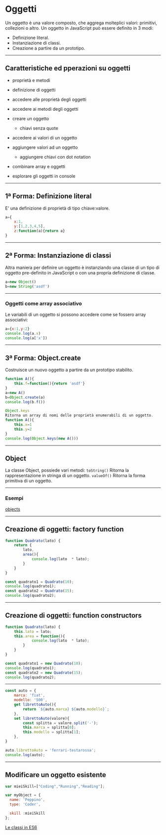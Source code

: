 # Oggetti

Un oggetto è una valore composto, che aggrega molteplici valori: primitivi, collezioni o altro.
Un oggetto in JavaScript può essere definito in 3 modi:

* Definizione literal.
* Instanziazione di classi.
* Creazione a partire da un prototipo.

---

## Caratteristiche ed pperazioni su oggetti

* proprietà e metodi
* definizione di oggetti
* accedere alle proprietà degli oggetti
* accedere ai metodi degli oggetti

* creare un oggetto
  * chiavi senza quote
* accedere ai valori di un oggetto
* aggiungere valori ad un oggetto
  * aggiungere chiavi con dot notation
* combinare array e oggetti
* esplorare gli oggetti in console

---

## 1ª Forma: Definizione literal

E' una definizione di proprietà di tipo chiave:valore.

```javascript
a={
    x:1,
    y:[1,2,3,4,5],
    z:function(a){return a}
}
```

---

## 2ª Forma: Instanziazione di classi

Altra maniera per definire un oggetto è instanziando una classe di un tipo di oggetto pre-definito in JavaScript o con una propria definizione di classe.

```javascript
a=new Object()
b=new String('asdf')
```

---

### Oggetti come array associativo

Le variabili di un oggetto si possono accedere come se fossero array associativi:

```javascript
a={x:1,y:2}
console.log(a.x)
console.log(a['x'])
```

---

## 3ª Forma: Object.create

Costruisce un nuovo oggetto a partire da un prototipo stabilito.

```javascript
function A(){
    this.f=function(){return 'asdf'}
}
a=new A()
b=Object.create(a)
console.log(b.f())

Object.keys
Ritorna un array di nomi delle proprietà enumerabili di un oggetto.
function A(){
    this.x=1
    this.y=2
}
console.log(Object.keys(new A()))
```

---

## Object

La classe Object, possiede vari metodi:
`toString()`
Ritorna la rappresentazione in stringa di un oggetto.
`valueOf()`
Ritorna la forma primitiva di un oggetto.

---

### Esempi

[objects](../esempi/04_objects)

---


## Creazione di oggetti: factory function

```javascript
function Quadrato(lato) {
    return {
        lato,
        area(){
            console.log(lato  * lato);
        }
    }
}

const quadrato1 = Quadrato(10);
console.log(quadrato1);
const quadrato2 = Quadrato(15);
console.log(quadrato2);

```

---

## Creazione di oggetti: function constructors

```javascript
function Quadrato(lato) {
    this.lato = lato;
    this.area = function(){
            console.log(lato  * lato);
        }
    }
}

const quadrato1 = new Quadrato(10);
console.log(quadrato1);
const quadrato2 = new Quadrato(15);
console.log(quadrato2);

```

---

```javascript
const auto = {
    marca: 'fiat',
    modello: '500',
    get librettoAuto(){
        return `${auto.marca} ${auto.modello}`;
    },
    set librettoAuto(valore){
        const splitta = valore.split('-');
        this.marca = splitta[0];
        this.modello = splitta[1];
    },
}

auto.librettoAuto = 'ferrari-testarossa';
console.log(auto);

```


---

## Modificare un oggetto esistente

```javascript
var mieiSkill=["Coding","Running","Reading"];

var myObject = {
  name: 'Peppino',
  type: 'Coder',

  skill :mieiSkill
};
```

[Le classi in ES6](./L3_ES6_09_Classi_Prototipi.md)

